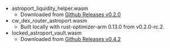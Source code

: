 - astroport_liquidity_helper.wasm
    - Downloaded from [Github Releases v0.2.0](https://github.com/apollodao/liquidity-helpers/releases/tag/v0.2.0)
- cw_dex_router_astroport.wasm
    - Built locally with rust-optimizer-arm 0.13.0 from v0.2.0-rc.2.
- locked_astroport_vault.wasm
    - Downloaded from [Github Releases v0.4.2](https://github.com/apollodao/locked-astroport-vault/releases/tag/v0.4.2)
